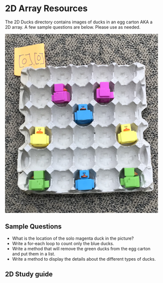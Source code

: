 # 2D Array Resources

The 2D Ducks directory contains images of ducks in an egg carton AKA a 2D array. A few sample questions are below. Please use as needed.

![Sample Duck Image](https://github.com/CodyHenrichsen-CTEC/Study_Resources/blob/main/Java/AP%20Units/Unit%208%20-%202D/2D%20Ducks/IMG_0912.jpg "Sample duck")

## Sample Questions

* What is the location of the solo magenta duck in the picture?
* Write a for-each loop to count only the blue ducks.
* Write a method that will remove the green ducks from the egg carton and put them in a list.
* Write a method to display the details about the different types of ducks.

## 2D Study guide
